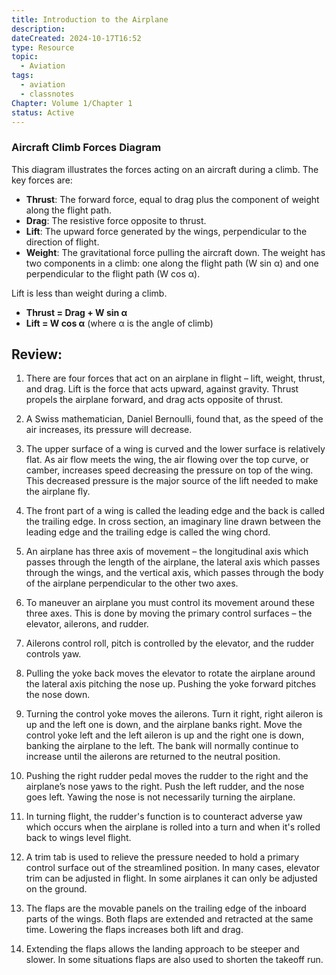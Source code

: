```yaml
---
title: Introduction to the Airplane
description: 
dateCreated: 2024-10-17T16:52
type: Resource
topic:
  - Aviation
tags:
  - aviation
  - classnotes
Chapter: Volume 1/Chapter 1
status: Active
---
```

### Aircraft Climb Forces Diagram

This diagram illustrates the forces acting on an aircraft during a climb. The key forces are:

- **Thrust**: The forward force, equal to drag plus the component of weight along the flight path.
- **Drag**: The resistive force opposite to thrust.
- **Lift**: The upward force generated by the wings, perpendicular to the direction of flight.
- **Weight**: The gravitational force pulling the aircraft down. The weight has two components in a climb: one along the flight path (W sin α) and one perpendicular to the flight path (W cos α).

Lift is less than weight during a climb.

- **Thrust = Drag + W sin α**
- **Lift = W cos α** (where α is the angle of climb)

## Review:

1. There are four forces that act on an airplane in flight – lift, weight, thrust, and drag. Lift is the force that acts upward, against gravity. Thrust propels the airplane forward, and drag acts opposite of thrust.
2. A Swiss mathematician, Daniel Bernoulli, found that, as the speed of the air increases, its pressure will decrease.
3. The upper surface of a wing is curved and the lower surface is relatively flat. As air flow meets the wing, the air flowing over the top curve, or camber, increases speed decreasing the pressure on top of the wing. This decreased pressure is the major source of the lift needed to make the airplane fly.
4. The front part of a wing is called the leading edge and the back is called the trailing edge. In cross section, an imaginary line drawn between the leading edge and the trailing edge is called the wing chord.
5. An airplane has three axis of movement – the longitudinal axis which passes through the length of the airplane, the lateral axis which passes through the wings, and the vertical axis, which passes through the body of the airplane perpendicular to the other two axes.
6. To maneuver an airplane you must control its movement around these three axes. This is done by moving the primary control surfaces – the elevator, ailerons, and rudder.
7. Ailerons control roll, pitch is controlled by the elevator, and the rudder controls yaw.
8. Pulling the yoke back moves the elevator to rotate the airplane around the lateral axis pitching the nose up. Pushing the yoke forward pitches the nose down.
    
9. Turning the control yoke moves the ailerons. Turn it right, right aileron is up and the left one is down, and the airplane banks right. Move the control yoke left and the left aileron is up and the right one is down, banking the airplane to the left. The bank will normally continue to increase until the ailerons are returned to the neutral position.
    
10. Pushing the right rudder pedal moves the rudder to the right and the airplane’s nose yaws to the right. Push the left rudder, and the nose goes left. Yawing the nose is not necessarily turning the airplane.
    
11. In turning flight, the rudder's function is to counteract adverse yaw which occurs when the airplane is rolled into a turn and when it's rolled back to wings level flight.
    
12. A trim tab is used to relieve the pressure needed to hold a primary control surface out of the streamlined position. In many cases, elevator trim can be adjusted in flight. In some airplanes it can only be adjusted on the ground.
    
13. The flaps are the movable panels on the trailing edge of the inboard parts of the wings. Both flaps are extended and retracted at the same time. Lowering the flaps increases both lift and drag.
    
14. Extending the flaps allows the landing approach to be steeper and slower. In some situations flaps are also used to shorten the takeoff run.